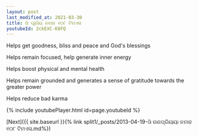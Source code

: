 ```yaml
---
layout: post
last_modified_at: 2021-03-30
title: ଓଁ ପୂର୍ଣାୟ ନମାହ ୧୦୮ ଟିମଏସ
youtubeId: 2ckEXC-K8FQ
---
```

 
 
Helps get goodness, bliss and peace and God's blessings
 
Helps remain focused, help generate inner energy 
 
Helps boost physical and mental health 
 
Helps remain grounded and generates a sense of gratitude towards the greater power 
 
Helps reduce bad karma
 
 
 
 


{% include youtubePlayer.html id=page.youtubeId %}
 
[Next]({{ site.baseurl }}{% link  split1/_posts/2013-04-19-ଓଁ ରଣପ୍ରିୟୟା ନମାହ ୧୦୮ ଟିମଏସ.md%})
 
